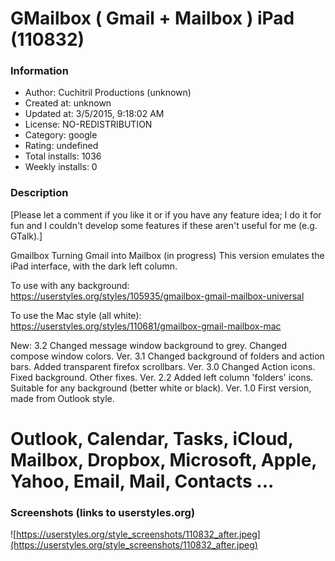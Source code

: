 # GMailbox ( Gmail + Mailbox ) iPad (110832)

### Information
- Author: Cuchitril Productions (unknown)
- Created at: unknown
- Updated at: 3/5/2015, 9:18:02 AM
- License: NO-REDISTRIBUTION
- Category: google
- Rating: undefined
- Total installs: 1036
- Weekly installs: 0


### Description
[Please let a comment if you like it or if you have any feature idea; I do it for fun and I couldn't develop some features if these aren't useful for me (e.g. GTalk).]

Gmailbox
Turning Gmail into Mailbox (in progress)
This version emulates the iPad interface, with the dark left column.

To use with any background:
https://userstyles.org/styles/105935/gmailbox-gmail-mailbox-universal

To use the Mac style (all white):
https://userstyles.org/styles/110681/gmailbox-gmail-mailbox-mac

New: 3.2 Changed message window background to grey. Changed compose window colors.
Ver. 3.1 Changed background of folders and action bars. Added transparent firefox scrollbars.
Ver. 3.0 Changed Action icons. Fixed background. Other fixes.
Ver. 2.2 Added left column 'folders' icons. Suitable for any background (better white or black).
Ver. 1.0 First version, made from Outlook style.

# Outlook, Calendar, Tasks, iCloud, Mailbox, Dropbox, Microsoft, Apple, Yahoo, Email, Mail, Contacts ...


### Screenshots (links to userstyles.org)
![https://userstyles.org/style_screenshots/110832_after.jpeg](https://userstyles.org/style_screenshots/110832_after.jpeg)


